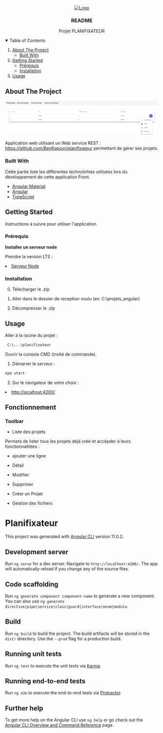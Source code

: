 <!-- PROJECT LOGO -->
<br />
<p align="center">
  <a href="">
    <img src="" alt="Logo" width="80" height="80">
  </a>

  <h3 align="center">README</h3>

  <p align="center">
    Projet PLANIFIXATEUR
    <br />
  </p>
</p>


<!-- TABLE OF CONTENTS -->
<details open="open">
  <summary>Table of Contents</summary>
  <ol>
    <li>
      <a href="#about-the-project">About The Project</a>
      <ul>
        <li><a href="#built-with">Built With</a></li>
      </ul>
    </li>
    <li>
      <a href="#getting-started">Getting Started</a>
      <ul>
        <li><a href="#prerequisites">Prérequis</a></li>
        <li><a href="#installation">Installation</a></li>
      </ul>
    </li>
    <li>
      <a href="#usage">Usage</a>
    </li>
  </ol>
</details>

<!-- ABOUT THE PROJECT -->
## About The Project

[![Product Name Screen Shot][accueil-screenshot]]()

Application web utilisant un Web service REST : https://github.com/BenKapoor/planifixateur permettant de gérer ses projets.

### Built With

Cette partie liste les différentes technolohies utilisées lors du développement de cette application Front.
* [Angular Material](https://material.angular.io/)
* [Angular](https://angular.io)
* [TypeScript](https://www.typescriptlang.org/)


<!-- GETTING STARTED -->
## Getting Started

Instructions à suivre pour utiliser l'application.

### Prérequis

<b>Installer un serveur node</b>

Prendre la version LTS : <li><a href="https://nodejs.org/en/">Serveur Node</a></li>

### Installation

0. Télécharger le .zip

1. Aller dans le dossier de reception voulu (ex: C:\projets_angular)

2. Décompresser le .zip

<!-- USAGE EXAMPLES -->
## Usage
Aller à la racine du projet :
 ```sh
  C:\...\planifixateur
  ```
Ouvrir la console CMD (invité de commande).

1. Démarrer le serveur :

  ```sh
  npm start
  ```
2. Sur le navigateur de votre choix :

  <li><a href="http://localhost:4200/">http://localhost:4200/</a></li>
  
## Fonctionnement

### Toolbar

* Liste des projets

Permets de lister tous les projets déjà créé et accépder à leurs fonctionnalitées :
  * ajouter une ligne
  * Détail
  * Modifier
  * Supprimer

* Créer un Projet

* Gestion des fichiers

<!-- MARKDOWN LINKS & IMAGES -->
<!-- https://www.markdownguide.org/basic-syntax/#reference-style-links -->
[accueil-screenshot]: images/accueil.PNG

  
# Planifixateur

This project was generated with [Angular CLI](https://github.com/angular/angular-cli) version 11.0.2.

## Development server

Run `ng serve` for a dev server. Navigate to `http://localhost:4200/`. The app will automatically reload if you change any of the source files.

## Code scaffolding

Run `ng generate component component-name` to generate a new component. You can also use `ng generate directive|pipe|service|class|guard|interface|enum|module`.

## Build

Run `ng build` to build the project. The build artifacts will be stored in the `dist/` directory. Use the `--prod` flag for a production build.

## Running unit tests

Run `ng test` to execute the unit tests via [Karma](https://karma-runner.github.io).

## Running end-to-end tests

Run `ng e2e` to execute the end-to-end tests via [Protractor](http://www.protractortest.org/).

## Further help

To get more help on the Angular CLI use `ng help` or go check out the [Angular CLI Overview and Command Reference](https://angular.io/cli) page.
